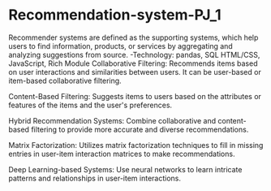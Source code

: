 # Recommendation-system-PJ_1
Recommender systems are defined as the supporting systems, which help       users to find information, products, or services by aggregating and analyzing suggestions from source.      -Technology: pandas, SQL HTML/CSS, JavaScript, Rich Module
Collaborative Filtering: Recommends items based on user interactions and similarities between users. It can be user-based or item-based collaborative filtering.

Content-Based Filtering: Suggests items to users based on the attributes or features of the items and the user's preferences.

Hybrid Recommendation Systems: Combine collaborative and content-based filtering to provide more accurate and diverse recommendations.

Matrix Factorization: Utilizes matrix factorization techniques to fill in missing entries in user-item interaction matrices to make recommendations.

Deep Learning-based Systems: Use neural networks to learn intricate patterns and relationships in user-item interactions.
